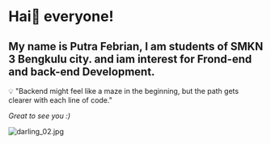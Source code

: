# Hai👋 everyone!
## My name is Putra Febrian, I am students of SMKN 3 Bengkulu city. and iam interest for Frond-end and back-end Development.  
💡 "Backend might feel like a maze in the beginning, but the path gets clearer with each line of code."

*Great to see you :)*


![darling_02.jpg](/Darling_02.jpg)
<!--
**Putra-02/Putra-02** is a ✨ _special_ ✨ repository because its `README.md` (this file) appears on your GitHub profile.

Here are some ideas to get you started:

- 🔭 I’m currently working on ...
- 🌱 I’m currently learning ...
- 👯 I’m looking to collaborate on ...
- 🤔 I’m looking for help with ...
- 💬 Ask me about ...
- 📫 How to reach me: ...
- 😄 Pronouns: ...
- ⚡ Fun fact: ...
-->

